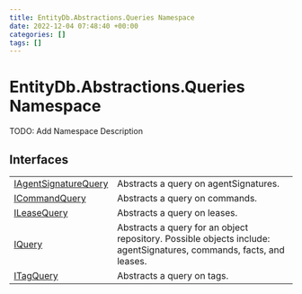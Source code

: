 ```yaml
---
title: EntityDb.Abstractions.Queries Namespace
date: 2022-12-04 07:48:40 +00:00
categories: []
tags: []
---
```


# EntityDb.Abstractions.Queries Namespace

TODO: Add Namespace Description

## Interfaces
<table><tr><td><a href='/dotnet/entitydb.abstractions.queries.iagentsignaturequery'>IAgentSignatureQuery</a></td><td>
Abstracts a query on agentSignatures.
</td></tr><tr><td><a href='/dotnet/entitydb.abstractions.queries.icommandquery'>ICommandQuery</a></td><td>
Abstracts a query on commands.
</td></tr><tr><td><a href='/dotnet/entitydb.abstractions.queries.ileasequery'>ILeaseQuery</a></td><td>
Abstracts a query on leases.
</td></tr><tr><td><a href='/dotnet/entitydb.abstractions.queries.iquery'>IQuery</a></td><td>
Abstracts a query for an object repository. Possible objects include: agentSignatures, commands, facts, and leases.
</td></tr><tr><td><a href='/dotnet/entitydb.abstractions.queries.itagquery'>ITagQuery</a></td><td>
Abstracts a query on tags.
</td></tr></table>
